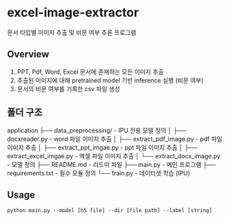 # excel-image-extractor
문서 타입별 이미지 추출 및 비문 여부 추론 프로그램

## Overview
1. PPT, Pdf, Word, Excel 문서에 존재하는 모든 이미지 추출
2. 추출된 이미지에 대해 pretrained model 기반 inference 실행 (비문 여부)
3. 문서의 비문 여부를 기록한 csv 파일 생성

## 폴더 구조
application
├── data_preprocessing/                     - IPU 전용 모델 정의
│     ├── docxreader.py                     - word 파일 이미지 추출
│     ├── extract_pdf_image.py              - pdf 파일 이미지 추출
│     ├── extract_ppt_imgae.py              - ppt 파일 이미지 추출
│     ├── extract_excel_imgae.py            - 엑셀 파일 이미지 추출
│     └── extract_docx_image.py             - 모델 정의
├── README.md                               - 리드미 파일
├── main.py                                 - 메인 프로그램
├── requirements.txt                        - 필수 모듈 정의
└── train.py                                - 데이터셋 학습 (IPU)
## Usage
```
python main.py --model [h5 file] --dir [file path] --label [string]
```
